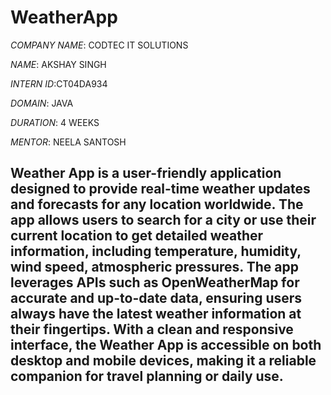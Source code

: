 # WeatherApp

*COMPANY NAME*: CODTEC IT SOLUTIONS

*NAME*: AKSHAY SINGH

*INTERN ID*:CT04DA934

*DOMAIN*: JAVA

*DURATION*: 4 WEEKS

*MENTOR*: NEELA SANTOSH

## Weather App is a user-friendly application designed to provide real-time weather updates and forecasts for any location worldwide. The app allows users to search for a city or use their current location to get detailed weather information, including temperature, humidity, wind speed, atmospheric pressures.  The app leverages APIs such as OpenWeatherMap for accurate and up-to-date data, ensuring users always have the latest weather information at their fingertips. With a clean and responsive interface, the Weather App is accessible on both desktop and mobile devices, making it a reliable companion for travel planning or daily use.

